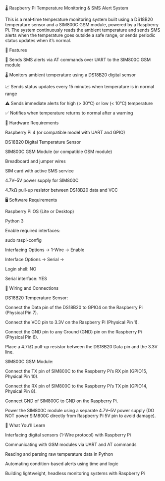 🌡️ Raspberry Pi Temperature Monitoring & SMS Alert System

This is a real-time temperature monitoring system built using a DS18B20 temperature sensor and a SIM800C GSM module, powered by a Raspberry Pi. The system continuously reads the ambient temperature and sends SMS alerts when the temperature goes outside a safe range, or sends periodic status updates when it’s normal.

🚀 Features

📡 Sends SMS alerts via AT commands over UART to the SIM800C GSM module

🌡️ Monitors ambient temperature using a DS18B20 digital sensor

📈 Sends status updates every 15 minutes when temperature is in normal range

⚠️ Sends immediate alerts for high (> 30°C) or low (< 10°C) temperature

✅ Notifies when temperature returns to normal after a warning

🧰 Hardware Requirements

Raspberry Pi 4 (or compatible model with UART and GPIO)

DS18B20 Digital Temperature Sensor

SIM800C GSM Module (or compatible GSM module)

Breadboard and jumper wires

SIM card with active SMS service

4.7V–5V power supply for SIM800C

4.7kΩ pull-up resistor between DS18B20 data and VCC

🖥️ Software Requirements

Raspberry Pi OS (Lite or Desktop)

Python 3

Enable required interfaces:

sudo raspi-config

Interfacing Options → 1-Wire → Enable

Interface Options → Serial →

Login shell: NO

Serial interface: YES

🔌 Wiring and Connections

DS18B20 Temperature Sensor:

Connect the Data pin of the DS18B20 to GPIO4 on the Raspberry Pi (Physical Pin 7).

Connect the VCC pin to 3.3V on the Raspberry Pi (Physical Pin 1).

Connect the GND pin to any Ground (GND) pin on the Raspberry Pi (Physical Pin 6).

Place a 4.7kΩ pull-up resistor between the DS18B20 Data pin and the 3.3V line.

SIM800C GSM Module:

Connect the TX pin of SIM800C to the Raspberry Pi’s RX pin (GPIO15, Physical Pin 10).

Connect the RX pin of SIM800C to the Raspberry Pi’s TX pin (GPIO14, Physical Pin 8).

Connect GND of SIM800C to GND on the Raspberry Pi.

Power the SIM800C module using a separate 4.7V–5V power supply (DO NOT power SIM800C directly from Raspberry Pi 5V pin to avoid damage).

🧠 What You’ll Learn

Interfacing digital sensors (1-Wire protocol) with Raspberry Pi

Communicating with GSM modules via UART and AT commands

Reading and parsing raw temperature data in Python

Automating condition-based alerts using time and logic

Building lightweight, headless monitoring systems with Raspberry Pi
